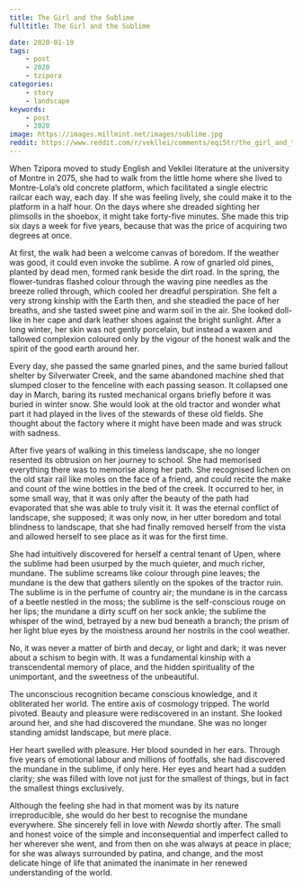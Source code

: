 ```yaml
---
title: The Girl and the Sublime
fulltitle: The Girl and the Sublime

date: 2020-01-19
tags:
    - post
    - 2020
    - tzipora
categories:
    - story
    - landscape
keywords:
    - post
    - 2020
image: https://images.millmint.net/images/sublime.jpg
reddit: https://www.reddit.com/r/vekllei/comments/eqi5tr/the_girl_and_the_sublime/
---
```


When Tzipora moved to study English and Vekllei literature at the university of Montre in 2075, she had to walk from the little home where she lived to Montre-Lola’s old concrete platform, which facilitated a single electric railcar each way, each day. If she was feeling lively, she could make it to the platform in a half hour. On the days where she dreaded sighting her plimsolls in the shoebox, it might take forty-five minutes. She made this trip six days a week for five years, because that was the price of acquiring two degrees at once.

At first, the walk had been a welcome canvas of boredom. If the weather was good, it could even invoke the sublime. A row of gnarled old pines, planted by dead men, formed rank beside the dirt road. In the spring, the flower-tundras flashed colour through the waving pine needles as the breeze rolled through, which cooled her dreadful perspiration. She felt a very strong kinship with the Earth then, and she steadied the pace of her breaths, and she tasted sweet pine and warm soil in the air. She looked doll-like in her cape and dark leather shoes against the bright sunlight. After a long winter, her skin was not gently porcelain, but instead a waxen and tallowed complexion coloured only by the vigour of the honest walk and the spirit of the good earth around her.

Every day, she passed the same gnarled pines, and the same buried fallout shelter by Silverwater Creek, and the same abandoned machine shed that slumped closer to the fenceline with each passing season. It collapsed one day in March, baring its rusted mechanical organs briefly before it was buried in winter snow. She would look at the old tractor and wonder what part it had played in the lives of the stewards of these old fields. She thought about the factory where it might have been made and was struck with sadness.

After five years of walking in this timeless landscape, she no longer resented its obtrusion on her journey to school. She had memorised everything there was to memorise along her path. She recognised lichen on the old stair rail like moles on the face of a friend, and could recite the make and count of the wine bottles in the bed of the creek. It occurred to her, in some small way, that it was only after the beauty of the path had evaporated that she was able to truly visit it. It was the eternal conflict of landscape, she supposed; it was only now, in her utter boredom and total blindness to landscape, that she had finally removed herself from the vista and allowed herself to see place as it was for the first time.

She had intuitively discovered for herself a central tenant of Upen, where the sublime had been usurped by the much quieter, and much richer, mundane. The sublime screams like colour through pine leaves; the mundane is the dew that gathers silently on the spokes of the tractor ruin. The sublime is in the perfume of country air; the mundane is in the carcass of a beetle nestled in the moss; the sublime is the self-conscious rouge on her lips; the mundane a dirty scuff on her sock ankle; the sublime the whisper of the wind, betrayed by a new bud beneath a branch; the prism of her light blue eyes by the moistness around her nostrils in the cool weather.

No, it was never a matter of birth and decay, or light and dark; it was never about a schism to begin with. It was a fundamental kinship with a transcendental memory of place, and the hidden spirituality of the unimportant, and the sweetness of the unbeautiful.

The unconscious recognition became conscious knowledge, and it obliterated her world. The entire axis of cosmology tripped. The world pivoted. Beauty and pleasure were rediscovered in an instant. She looked around her, and she had discovered the mundane. She was no longer standing amidst landscape, but mere place.

Her heart swelled with pleasure. Her blood sounded in her ears. Through five years of emotional labour and millions of footfalls, she had discovered the mundane in the sublime, if only here. Her eyes and heart had a sudden clarity; she was filled with love not just for the smallest of things, but in fact the smallest things exclusively.

Although the feeling she had in that moment was by its nature irreproducible, she would do her best to recognise the mundane everywhere. She sincerely fell in love with *Newda* shortly after. The small and honest voice of the simple and inconsequential and imperfect called to her wherever she went, and from then on she was always at peace in place; for she was always surrounded by patina, and change, and the most delicate hinge of life that animated the inanimate in her renewed understanding of the world.
